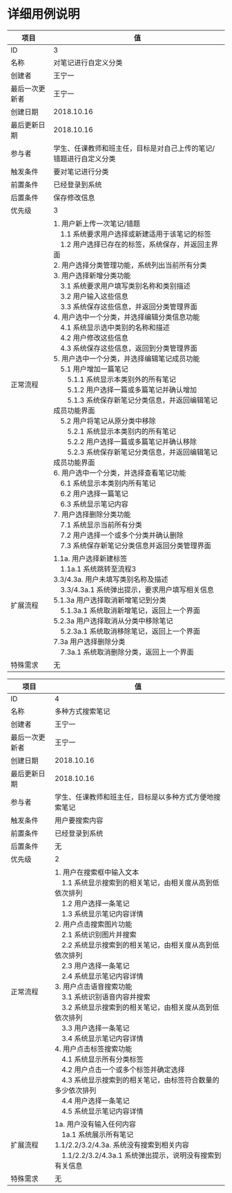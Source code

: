 # 详细用例说明

| 项目 | 值 |
| --- | --- |
| ID | 3 |
| 名称 | 对笔记进行自定义分类 |
| 创建者 | 王宁一 |
| 最后一次更新者 | 王宁一 |
| 创建日期 | 2018.10.16 |
| 最后更新日期 | 2018.10.16 |
| 参与者 | 学生、任课教师和班主任，目标是对自己上传的笔记/错题进行自定义分类 |
| 触发条件 | 要对笔记进行分类 |
| 前置条件 | 已经登录到系统 |
| 后置条件 | 保存修改信息 |
| 优先级 | 3 |
| 正常流程 | 1. 用户新上传一次笔记/错题<br/>&emsp;1.1 系统要求用户选择或新建适用于该笔记的标签<br/>&emsp;1.2 用户选择已存在的标签，系统保存，并返回主界面<br/>2. 用户选择分类管理功能，系统列出当前所有分类<br/>3. 用户选择新增分类功能<br/>&emsp;3.1 系统要求用户填写类别名称和类别描述<br/>&emsp;3.2 用户输入这些信息<br/>&emsp;3.3 系统保存这些信息，并返回分类管理界面<br/>4. 用户选中一个分类，并选择编辑分类信息功能<br/>&emsp;4.1 系统显示选中类别的名称和描述<br/>&emsp;4.2 用户修改这些信息<br/>&emsp;4.3 系统保存这些信息，返回到分类管理界面<br/>5. 用户选中一个分类，并选择编辑笔记成员功能<br/>&emsp;5.1 用户增加一篇笔记<br/>&emsp;&emsp;5.1.1 系统显示本类别外的所有笔记<br/>&emsp;&emsp;5.1.2 用户选择一篇或多篇笔记并确认增加<br/>&emsp;&emsp;5.1.3 系统保存新笔记分类信息，并返回编辑笔记成员功能界面<br/>&emsp;5.2 用户将笔记从原分类中移除<br/>&emsp;&emsp;5.2.1 系统显示本类别内的所有笔记<br/>&emsp;&emsp;5.2.2 用户选择一篇或多篇笔记并确认移除<br/>&emsp;&emsp;5.2.3 系统保存新笔记分类信息，并返回编辑笔记成员功能界面<br/>6. 用户选中一个分类，并选择查看笔记功能<br/>&emsp;6.1 系统显示本类别内所有笔记<br/>&emsp;6.2 用户选择一篇笔记<br/>&emsp;6.3 系统显示笔记内容<br/>7. 用户选择删除分类功能<br/>&emsp;7.1 系统显示当前所有分类<br/>&emsp;7.2 用户选择一个或多个分类并确认删除<br/>&emsp;7.3 系统保存新笔记分类信息并返回分类管理界面<br/> |
| 扩展流程 | 1.1a. 用户选择新建标签<br/>&emsp;1.1a.1 系统跳转至流程3<br/> 3.3/4.3a. 用户未填写类别名称及描述<br/>&emsp;3.3/4.3a.1 系统弹出提示，要求用户填写相关信息<br/>5.1.3a 用户选择取消新增笔记到分类<br/>&emsp;5.1.3a.1 系统取消新增笔记，返回上一个界面<br/>5.2.3a 用户选择取消从分类中移除笔记<br/>&emsp;5.2.3a.1 系统取消移除笔记，返回上一个界面<br/>7.3a 用户选择删除分类<br/>&emsp;7.3a.1 系统取消删除分类，返回上一个界面<br/> |
| 特殊需求 | 无 |

| 项目 | 值 |
| --- | --- |
| ID | 4 |
| 名称 | 多种方式搜索笔记 |
| 创建者 | 王宁一 |
| 最后一次更新者 | 王宁一 |
| 创建日期 | 2018.10.16 |
| 最后更新日期 | 2018.10.16 |
| 参与者 | 学生、任课教师和班主任，目标是以多种方式方便地搜索笔记 |
| 触发条件 | 用户要搜索内容 |
| 前置条件 | 已经登录到系统 |
| 后置条件 | 无 |
| 优先级 | 2 |
| 正常流程 | 1. 用户在搜索框中输入文本<br/>&emsp;1.1 系统显示搜索到的相关笔记，由相关度从高到低依次排列<br/>&emsp;1.2 用户选择一条笔记<br/>&emsp;1.3 系统显示笔记内容详情<br/>2. 用户点击搜索图片功能<br/>&emsp;2.1 系统识别图片并搜索<br/>&emsp;2.2 系统显示搜索到的相关笔记，由相关度从高到低依次排列<br/>&emsp;2.3 用户选择一条笔记<br/>&emsp;2.4 系统显示笔记内容详情<br/>3. 用户点击语音搜索功能<br/>&emsp;3.1 系统识别语音内容并搜索<br/>&emsp;3.2 系统显示搜索到的相关笔记，由相关度从高到低依次排列<br/>&emsp;3.3 用户选择一条笔记<br/>&emsp;3.4 系统显示笔记内容详情<br/>4. 用户点击标签搜索功能<br/>&emsp;4.1 系统显示所有分类标签<br/>&emsp;4.2 用户点击一个或多个标签并确定选择<br/>&emsp;4.3 系统显示搜索到的相关笔记，由标签符合数量的多少依次排列<br/>&emsp;4.4 用户选择一条笔记<br/>&emsp;4.5 系统显示笔记内容详情<br/> |
| 扩展流程 | 1a. 用户没有输入任何内容<br/>&emsp;1a.1 系统展示所有笔记<br/> 1.1/2.2/3.2/4.3a. 系统没有搜索到相关内容<br/>&emsp;1.1/2.2/3.2/4.3a.1 系统弹出提示，说明没有搜索到有关信息<br/> |
| 特殊需求 | 无 |